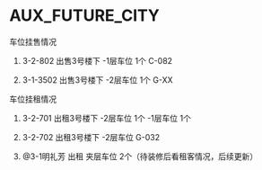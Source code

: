 # AUX_FUTURE_CITY
车位挂售情况

1. 3-2-802 出售3号楼下 -1层车位 1个 C-082

2. 3-1-3502 出售3号楼下 -2层车位 1个 G-XX



车位挂租情况

1. 3-2-701 出租3号楼下 -2层车位 1个
                      -1层车位 1个

2. 3-2-702 出租3号楼下 -2层车位 G-032

3. @3-1明礼芳 出租 夹层车位 2个（待装修后看租客情况，后续更新）
